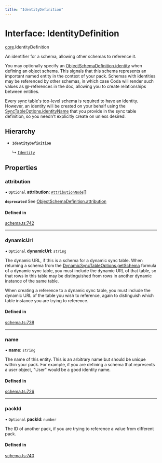 ```yaml
---
title: "IdentityDefinition"
---
```

# Interface: IdentityDefinition

[core](../modules/core.md).IdentityDefinition

An identifier for a schema, allowing other schemas to reference it.

You may optionally specify an [ObjectSchemaDefinition.identity](core.ObjectSchemaDefinition.md#identity) when defining an object schema.
This signals that this schema represents an important named entity in the context of your pack.
Schemas with identities may be referenced by other schemas, in which case Coda
will render such values as @-references in the doc, allowing you to create relationships
between entities.

Every sync table's top-level schema is required to have an identity. However, an identity
will be created on your behalf using the [SyncTableOptions.identityName](core.SyncTableOptions.md#identityname) that you provide in the sync
table definition, so you needn't explicitly create on unless desired.

## Hierarchy

- **`IdentityDefinition`**

  ↳ [`Identity`](core.Identity.md)

## Properties

### attribution

• `Optional` **attribution**: [`AttributionNode`](../types/core.AttributionNode.md)[]

**`deprecated`** See [ObjectSchemaDefinition.attribution](core.ObjectSchemaDefinition.md#attribution)

#### Defined in

[schema.ts:742](https://github.com/coda/packs-sdk/blob/main/schema.ts#L742)

___

### dynamicUrl

• `Optional` **dynamicUrl**: `string`

The dynamic URL, if this is a schema for a dynamic sync table. When returning a schema from the
[DynamicSyncTableOptions.getSchema](core.DynamicSyncTableOptions.md#getschema) formula of a dynamic sync table, you must include
the dynamic URL of that table, so that rows
in this table may be distinguished from rows in another dynamic instance of the same table.

When creating a reference to a dynamic sync table, you must include the dynamic URL of the table
you wish to reference, again to distinguish which table instance you are trying to reference.

#### Defined in

[schema.ts:738](https://github.com/coda/packs-sdk/blob/main/schema.ts#L738)

___

### name

• **name**: `string`

The name of this entity. This is an arbitrary name but should be unique within your pack.
For example, if you are defining a schema that represents a user object, "User" would be a good identity name.

#### Defined in

[schema.ts:726](https://github.com/coda/packs-sdk/blob/main/schema.ts#L726)

___

### packId

• `Optional` **packId**: `number`

The ID of another pack, if you are trying to reference a value from different pack.

#### Defined in

[schema.ts:740](https://github.com/coda/packs-sdk/blob/main/schema.ts#L740)
